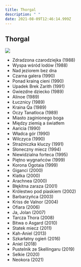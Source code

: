 ```yaml
---
title: Thorgal
description: " "
date: 2021-08-09T12:46:14.999Z
---
```

## Thorgal

![](/assets/images/posts/th.jpg)

* Zdradzona czarodziejka (1988) 
* Wyspa wśród lodów (1988)
* Nad jeziorem bez dna
* Czarna galera (1990)
* Ponad krainą cieni (1990)
* Upadek Brek Zarith (1991)
* Gwiezdne dziecko (1989)
* Alinoe (1989)
* Łucznicy (1989)
* Kraina Qa (1989)
* Oczy Tanatloca (1989)
* Miasto zaginionego boga
* Między ziemią a światłem
* Aaricia (1990)
* Władca gór (1990)
* Wilczyca (1990)
* Strażniczka kluczy (1991)
* Słoneczny miecz (1994)
* Niewidzialna forteca (1995)
* Piętno wygnańców (1999)
* Korona Ogotaia (1999)
* Giganci (2000)
* Klatka (2000)
* Arachnea (2000)
* Błękitna zaraza (2001)
* Królestwo pod piaskiem (2002)
* Barbarzyńca (2003)
* Kriss de Valnor (2004)
* Ofiara (2006)
* Ja, Jolan (2007)
* Tarcza Thora (2008)
* Bitwa o Asgard (2010)
* Statek miecz (2011)
* Kah-Aniel (2013)
* Szkarłatny ogień (2016)
* Aniel (2018)
* Pustelnik ze Skellingaru (2019)
* Selkie (2020)
* Neokora (2021)